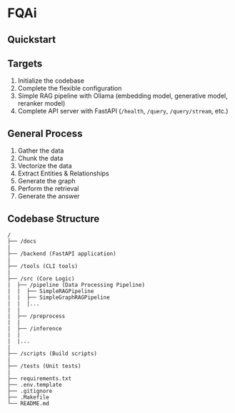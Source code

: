 # FQAi

## Quickstart


## Targets
1. Initialize the codebase
2. Complete the flexible configuration
3. Simple RAG pipeline with Ollama (embedding model, generative model, reranker model)
4. Complete API server with FastAPI (`/health`, `/query`, `/query/stream`, etc.)


## General Process
1. Gather the data
2. Chunk the data
3. Vectorize the data
4. Extract Entities & Relationships
5. Generate the graph
6. Perform the retrieval
7. Generate the answer


## Codebase Structure

```
/
├── /docs
|
├── /backend (FastAPI application)
|
├── /tools (CLI tools)
|
├── /src (Core Logic)
|  ├── /pipeline (Data Processing Pipeline)
|  |  ├── SimpleRAGPipeline
|  |  ├── SimpleGraphRAGPipeline
|  |  |...
|  |  
|  ├── /preprocess
|  |
|  ├── /inference
|  |
|  |...
|
├── /scripts (Build scripts)
|
├── /tests (Unit tests)
|
├── requirements.txt
├── .env.template
├── .gitignore
├── .Makefile
└── README.md
```